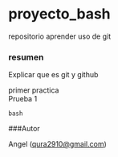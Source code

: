 # proyecto_bash
repositorio aprender uso de git

### resumen 
Explicar que es git y github  

primer practica   
Prueba 1 
```
bash
```

###Autor  

Angel (qura2910@gmail.com)
